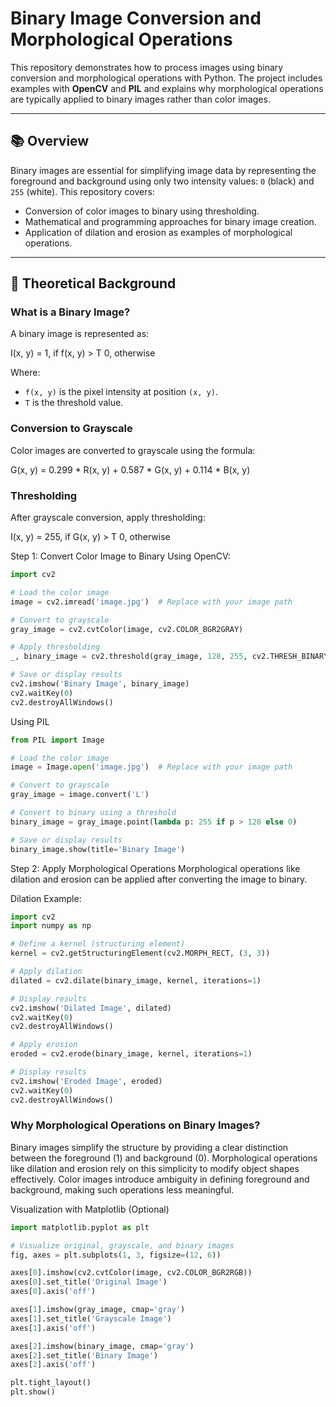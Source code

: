 # Binary Image Conversion and Morphological Operations

This repository demonstrates how to process images using binary conversion and morphological operations with Python. The project includes examples with **OpenCV** and **PIL** and explains why morphological operations are typically applied to binary images rather than color images.

---

## 📚 Overview

Binary images are essential for simplifying image data by representing the foreground and background using only two intensity values: `0` (black) and `255` (white). This repository covers:
- Conversion of color images to binary using thresholding.
- Mathematical and programming approaches for binary image creation.
- Application of dilation and erosion as examples of morphological operations.

---

## 🔬 Theoretical Background

### What is a Binary Image?
A binary image is represented as:

I(x, y) = 1, if f(x, y) > T 0, otherwise

Where:
- `f(x, y)` is the pixel intensity at position `(x, y)`.
- `T` is the threshold value.

### Conversion to Grayscale
Color images are converted to grayscale using the formula:

G(x, y) = 0.299 * R(x, y) + 0.587 * G(x, y) + 0.114 * B(x, y)



### Thresholding
After grayscale conversion, apply thresholding:

I(x, y) = 255, if G(x, y) > T 0, otherwise

Step 1: Convert Color Image to Binary
Using OpenCV:

```python
import cv2

# Load the color image
image = cv2.imread('image.jpg')  # Replace with your image path

# Convert to grayscale
gray_image = cv2.cvtColor(image, cv2.COLOR_BGR2GRAY)

# Apply thresholding
_, binary_image = cv2.threshold(gray_image, 128, 255, cv2.THRESH_BINARY)

# Save or display results
cv2.imshow('Binary Image', binary_image)
cv2.waitKey(0)
cv2.destroyAllWindows()
```
Using PIL

```python
from PIL import Image

# Load the color image
image = Image.open('image.jpg')  # Replace with your image path

# Convert to grayscale
gray_image = image.convert('L')

# Convert to binary using a threshold
binary_image = gray_image.point(lambda p: 255 if p > 128 else 0)

# Save or display results
binary_image.show(title='Binary Image')
```

Step 2: Apply Morphological Operations
Morphological operations like dilation and erosion can be applied after converting the image to binary.

Dilation Example:
```python
import cv2
import numpy as np

# Define a kernel (structuring element)
kernel = cv2.getStructuringElement(cv2.MORPH_RECT, (3, 3))

# Apply dilation
dilated = cv2.dilate(binary_image, kernel, iterations=1)

# Display results
cv2.imshow('Dilated Image', dilated)
cv2.waitKey(0)
cv2.destroyAllWindows()
```

```python
# Apply erosion
eroded = cv2.erode(binary_image, kernel, iterations=1)

# Display results
cv2.imshow('Eroded Image', eroded)
cv2.waitKey(0)
cv2.destroyAllWindows()

```

### Why Morphological Operations on Binary Images?
Binary images simplify the structure by providing a clear distinction between the foreground (1) and background (0).
Morphological operations like dilation and erosion rely on this simplicity to modify object shapes effectively.
Color images introduce ambiguity in defining foreground and background, making such operations less meaningful.

Visualization with Matplotlib (Optional)

```python
import matplotlib.pyplot as plt

# Visualize original, grayscale, and binary images
fig, axes = plt.subplots(1, 3, figsize=(12, 6))

axes[0].imshow(cv2.cvtColor(image, cv2.COLOR_BGR2RGB))
axes[0].set_title('Original Image')
axes[0].axis('off')

axes[1].imshow(gray_image, cmap='gray')
axes[1].set_title('Grayscale Image')
axes[1].axis('off')

axes[2].imshow(binary_image, cmap='gray')
axes[2].set_title('Binary Image')
axes[2].axis('off')

plt.tight_layout()
plt.show()
```